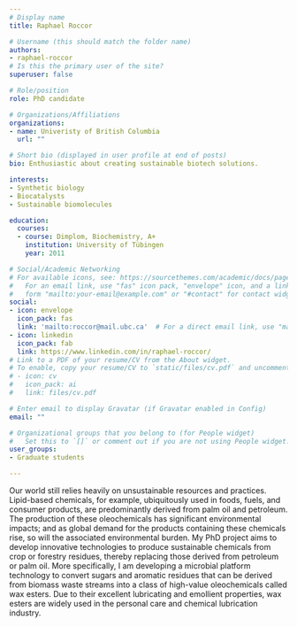 ```yaml
---
# Display name
title: Raphael Roccor

# Username (this should match the folder name)
authors:
- raphael-roccor
# Is this the primary user of the site?
superuser: false

# Role/position
role: PhD candidate

# Organizations/Affiliations
organizations:
- name: Univeristy of British Columbia
  url: ""

# Short bio (displayed in user profile at end of posts)
bio: Enthusiastic about creating sustainable biotech solutions.

interests:
- Synthetic biology
- Biocatalysts
- Sustainable biomolecules

education:
  courses:
  - course: Dimplom, Biochemistry, A+
    institution: University of Tübingen
    year: 2011

# Social/Academic Networking
# For available icons, see: https://sourcethemes.com/academic/docs/page-builder/#icons
#   For an email link, use "fas" icon pack, "envelope" icon, and a link in the
#   form "mailto:your-email@example.com" or "#contact" for contact widget.
social:
- icon: envelope
  icon_pack: fas
  link: 'mailto:roccor@mail.ubc.ca'  # For a direct email link, use "mailto:test@example.org".
- icon: linkedin
  icon_pack: fab
  link: https://www.linkedin.com/in/raphael-roccor/
# Link to a PDF of your resume/CV from the About widget.
# To enable, copy your resume/CV to `static/files/cv.pdf` and uncomment the lines below.
# - icon: cv
#   icon_pack: ai
#   link: files/cv.pdf

# Enter email to display Gravatar (if Gravatar enabled in Config)
email: ""

# Organizational groups that you belong to (for People widget)
#   Set this to `[]` or comment out if you are not using People widget.
user_groups:
- Graduate students

---
```


Our world still relies heavily on unsustainable resources and practices. Lipid-based chemicals, for example, ubiquitously used in foods, fuels, and consumer products, are predominantly derived from palm oil and petroleum. The production of these oleochemicals has significant environmental impacts; and as global demand for the products containing these chemicals rise, so will the associated environmental burden. My PhD project aims to develop innovative technologies to produce sustainable chemicals from crop or forestry residues, thereby replacing those derived from petroleum or palm oil. More specifically, I am developing a microbial platform technology to convert sugars and aromatic residues that can be derived from biomass waste streams into a class of high-value oleochemicals called wax esters. Due to their excellent lubricating and emollient properties, wax esters are widely used in the personal care and chemical lubrication industry.